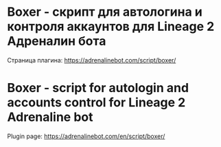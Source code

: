# Boxer - скрипт для автологина и контроля аккаунтов для Lineage 2 Адреналин бота
Страница плагина: https://adrenalinebot.com/script/boxer/
# Boxer - script for autologin and accounts control for Lineage 2 Adrenaline bot
Plugin page: https://adrenalinebot.com/en/script/boxer/
